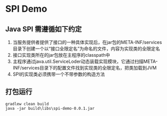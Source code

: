 # SPI Demo
## Java SPI 需遵循如下约定

1. 当服务提供者提供了接口的一种具体实现后，在jar包的META-INF/services目录下创建一个以“接口全限定名”为命名的文件，内容为实现类的全限定名
2. 接口实现类所在的jar包放在主程序的classpath中
3. 主程序通过java.util.ServiceLoder动态装载实现模块，它通过扫描META-INF/services目录下的配置文件找到实现类的全限定名，把类加载到JVM
4. SPI的实现类必须携带一个不带参数的构造方法

## 打包运行
```text
gradlew clean build
java -jar build\libs\spi-demo-0.0.1.jar
```